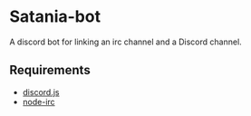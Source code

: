 # Satania-bot

A discord bot for linking an irc channel and a Discord channel.

## Requirements
- [discord.js](https://discord.js.org/#/)
- [node-irc](https://github.com/martynsmith/node-irc)
